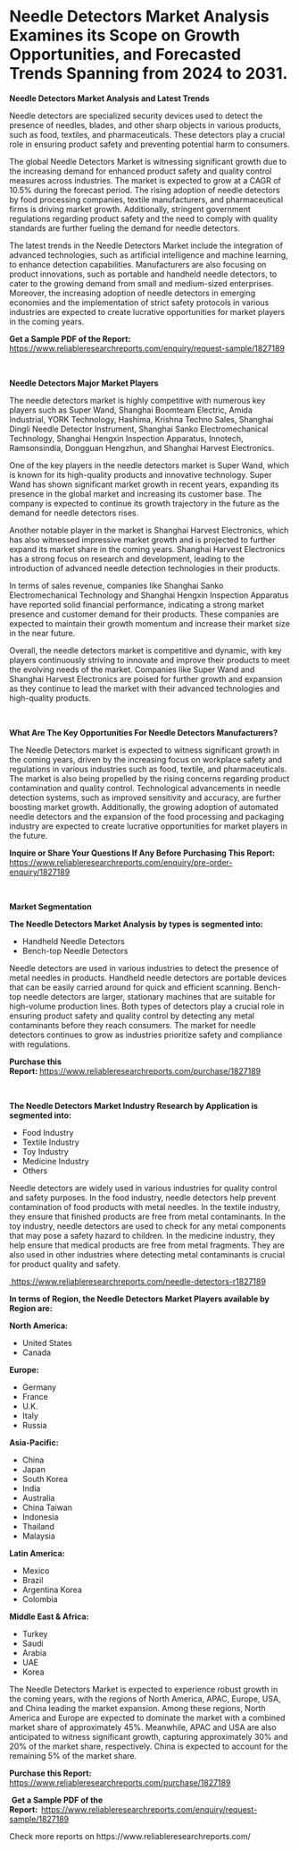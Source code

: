 <p><h1>Needle Detectors Market Analysis Examines its Scope on Growth Opportunities, and Forecasted Trends Spanning from 2024 to 2031.</h1></p><p><strong>Needle Detectors Market Analysis and Latest Trends</strong></p>
<p><p>Needle detectors are specialized security devices used to detect the presence of needles, blades, and other sharp objects in various products, such as food, textiles, and pharmaceuticals. These detectors play a crucial role in ensuring product safety and preventing potential harm to consumers.</p><p>The global Needle Detectors Market is witnessing significant growth due to the increasing demand for enhanced product safety and quality control measures across industries. The market is expected to grow at a CAGR of 10.5% during the forecast period. The rising adoption of needle detectors by food processing companies, textile manufacturers, and pharmaceutical firms is driving market growth. Additionally, stringent government regulations regarding product safety and the need to comply with quality standards are further fueling the demand for needle detectors.</p><p>The latest trends in the Needle Detectors Market include the integration of advanced technologies, such as artificial intelligence and machine learning, to enhance detection capabilities. Manufacturers are also focusing on product innovations, such as portable and handheld needle detectors, to cater to the growing demand from small and medium-sized enterprises. Moreover, the increasing adoption of needle detectors in emerging economies and the implementation of strict safety protocols in various industries are expected to create lucrative opportunities for market players in the coming years.</p></p>
<p><strong>Get a Sample PDF of the Report:&nbsp;</strong> <a href="https://www.reliableresearchreports.com/enquiry/request-sample/1827189">https://www.reliableresearchreports.com/enquiry/request-sample/1827189</a></p>
<p>&nbsp;</p>
<p><strong>Needle Detectors Major Market Players</strong></p>
<p><p>The needle detectors market is highly competitive with numerous key players such as Super Wand, Shanghai Boomteam Electric, Amida Industrial, YORK Technology, Hashima, Krishna Techno Sales, Shanghai Dingli Needle Detector Instrument, Shanghai Sanko Electromechanical Technology, Shanghai Hengxin Inspection Apparatus, Innotech, Ramsonsindia, Dongguan Hengzhun, and Shanghai Harvest Electronics.</p><p>One of the key players in the needle detectors market is Super Wand, which is known for its high-quality products and innovative technology. Super Wand has shown significant market growth in recent years, expanding its presence in the global market and increasing its customer base. The company is expected to continue its growth trajectory in the future as the demand for needle detectors rises.</p><p>Another notable player in the market is Shanghai Harvest Electronics, which has also witnessed impressive market growth and is projected to further expand its market share in the coming years. Shanghai Harvest Electronics has a strong focus on research and development, leading to the introduction of advanced needle detection technologies in their products.</p><p>In terms of sales revenue, companies like Shanghai Sanko Electromechanical Technology and Shanghai Hengxin Inspection Apparatus have reported solid financial performance, indicating a strong market presence and customer demand for their products. These companies are expected to maintain their growth momentum and increase their market size in the near future.</p><p>Overall, the needle detectors market is competitive and dynamic, with key players continuously striving to innovate and improve their products to meet the evolving needs of the market. Companies like Super Wand and Shanghai Harvest Electronics are poised for further growth and expansion as they continue to lead the market with their advanced technologies and high-quality products.</p></p>
<p>&nbsp;</p>
<p><strong>What Are The Key Opportunities For Needle Detectors Manufacturers?</strong></p>
<p><p>The Needle Detectors market is expected to witness significant growth in the coming years, driven by the increasing focus on workplace safety and regulations in various industries such as food, textile, and pharmaceuticals. The market is also being propelled by the rising concerns regarding product contamination and quality control. Technological advancements in needle detection systems, such as improved sensitivity and accuracy, are further boosting market growth. Additionally, the growing adoption of automated needle detectors and the expansion of the food processing and packaging industry are expected to create lucrative opportunities for market players in the future.</p></p>
<p><strong>Inquire or Share Your Questions If Any Before Purchasing This Report:</strong> <a href="https://www.reliableresearchreports.com/enquiry/pre-order-enquiry/1827189">https://www.reliableresearchreports.com/enquiry/pre-order-enquiry/1827189</a></p>
<p>&nbsp;</p>
<p><strong>Market Segmentation</strong></p>
<p><strong>The Needle Detectors Market Analysis by types is segmented into:</strong></p>
<p><ul><li>Handheld Needle Detectors</li><li>Bench-top Needle Detectors</li></ul></p>
<p><p>Needle detectors are used in various industries to detect the presence of metal needles in products. Handheld needle detectors are portable devices that can be easily carried around for quick and efficient scanning. Bench-top needle detectors are larger, stationary machines that are suitable for high-volume production lines. Both types of detectors play a crucial role in ensuring product safety and quality control by detecting any metal contaminants before they reach consumers. The market for needle detectors continues to grow as industries prioritize safety and compliance with regulations.</p></p>
<p><strong>Purchase this Report:&nbsp;</strong><a href="https://www.reliableresearchreports.com/purchase/1827189">https://www.reliableresearchreports.com/purchase/1827189</a></p>
<p>&nbsp;</p>
<p><strong>The Needle Detectors Market Industry Research by Application is segmented into:</strong></p>
<p><ul><li>Food Industry</li><li>Textile Industry</li><li>Toy Industry</li><li>Medicine Industry</li><li>Others</li></ul></p>
<p><p>Needle detectors are widely used in various industries for quality control and safety purposes. In the food industry, needle detectors help prevent contamination of food products with metal needles. In the textile industry, they ensure that finished products are free from metal contaminants. In the toy industry, needle detectors are used to check for any metal components that may pose a safety hazard to children. In the medicine industry, they help ensure that medical products are free from metal fragments. They are also used in other industries where detecting metal contaminants is crucial for product quality and safety.</p></p>
<p><a href="https://www.reliableresearchreports.com/needle-detectors-r1827189">&nbsp;https://www.reliableresearchreports.com/needle-detectors-r1827189</a></p>
<p><strong>In terms of Region, the Needle Detectors Market Players available by Region are:</strong></p>
<p>
    <p> <strong> North America: </strong>
        <ul>
            <li>United States</li>
            <li>Canada</li>
        </ul>
        </p> 
    <p> <strong> Europe: </strong>
        <ul>
            <li>Germany</li>
            <li>France</li>
            <li>U.K.</li>
            <li>Italy</li>
            <li>Russia</li>
        </ul>
        </p> 
    <p> <strong> Asia-Pacific: </strong>
        <ul>
            <li>China</li>
            <li>Japan</li>
            <li>South Korea</li>
            <li>India</li>
            <li>Australia</li>
            <li>China Taiwan</li>
            <li>Indonesia</li>
            <li>Thailand</li>
            <li>Malaysia</li>
        </ul>
        </p> 
    <p> <strong> Latin America: </strong>
        <ul>
            <li>Mexico</li>
            <li>Brazil</li>
            <li>Argentina Korea</li>
            <li>Colombia</li>
        </ul>
        </p> 
    <p> <strong> Middle East & Africa: </strong>
        <ul>
            <li>Turkey</li>
            <li>Saudi</li>
            <li>Arabia</li>
            <li>UAE</li>
            <li>Korea</li>
        </ul>
    </p>
    </p>
<p><p>The Needle Detectors Market is expected to experience robust growth in the coming years, with the regions of North America, APAC, Europe, USA, and China leading the market expansion. Among these regions, North America and Europe are expected to dominate the market with a combined market share of approximately 45%. Meanwhile, APAC and USA are also anticipated to witness significant growth, capturing approximately 30% and 20% of the market share, respectively. China is expected to account for the remaining 5% of the market share.</p></p>
<p><strong>Purchase this Report: </strong><a href="https://www.reliableresearchreports.com/purchase/1827189">https://www.reliableresearchreports.com/purchase/1827189</a></p>
<p>&nbsp;<strong>Get a Sample PDF of the Report:&nbsp;&nbsp;</strong><a href="https://www.reliableresearchreports.com/enquiry/request-sample/1827189">https://www.reliableresearchreports.com/enquiry/request-sample/1827189</a></p>
<p><strong></strong></p>
<p>Check more reports on https://www.reliableresearchreports.com/</p>